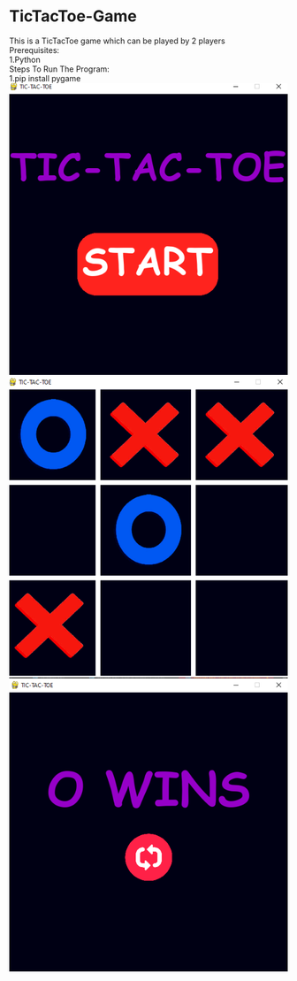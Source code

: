 # TicTacToe-Game
This is a TicTacToe game which can be played by 2 players
<br>
Prerequisites:
<br>
1.Python
<br>
Steps To Run The Program:
<br>
1.pip install pygame
<br>
![](Start-menu.png)
![](Main.png)
![](Restart.png)
